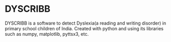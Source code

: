 # DYSCRIBB
DYSCRIBB is a software to detect Dyslexia(a reading and writing disorder) in primary school children of India.
Created with python and using its libraries such as numpy, matplotlib, pyttsx3, etc.
